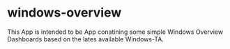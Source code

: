 # windows-overview

This App is intended to be App conatining some simple Windows Overview Dashboards based on the lates available Windows-TA.
